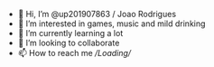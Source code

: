 - 👋 Hi, I’m @up201907863 / Joao Rodrigues
- 👀 I’m interested in games, music and mild drinking
- 🌱 I’m currently learning a lot
- 💞️ I’m looking to collaborate
- 📫 How to reach me */Loading/*

<!---
up201907863/up201907863 is a ✨ special ✨ repository because its `README.md` (this file) appears on your GitHub profile.
You can click the Preview link to take a look at your changes.
--->

